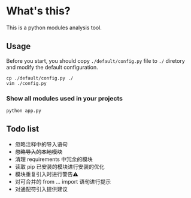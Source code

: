 # What's this?
This is a python modules analysis tool.

## Usage
Before you start, you should copy ```./default/config.py``` file to ```./``` diretory and modify the default configuration.

```shell
cp ./default/config.py ./
vim ./config.py
```

### Show all modules used in your projects
```shell
python app.py
```

## Todo list
- 忽略注释中的导入语句
- ~~忽略导入的本地模块~~
- 清理 requirements 中冗余的模块
- 读取 pip 已安装的模块进行安装的优化
- 模块重复引入时进行警告⚠️
- 对可合并的 from ... import 语句进行提示
- 对通配符引入提供建议
